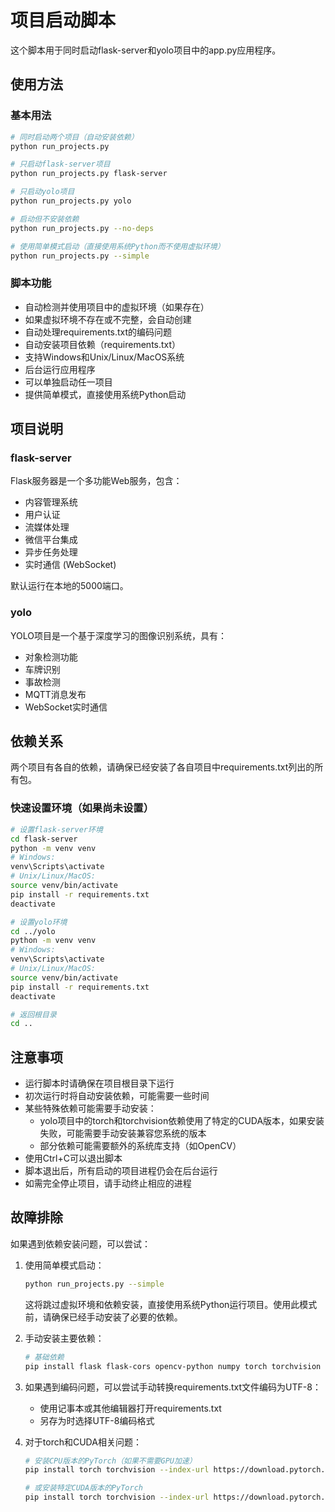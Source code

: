 # 项目启动脚本

这个脚本用于同时启动flask-server和yolo项目中的app.py应用程序。

## 使用方法

### 基本用法

```bash
# 同时启动两个项目（自动安装依赖）
python run_projects.py

# 只启动flask-server项目
python run_projects.py flask-server

# 只启动yolo项目
python run_projects.py yolo

# 启动但不安装依赖
python run_projects.py --no-deps

# 使用简单模式启动（直接使用系统Python而不使用虚拟环境）
python run_projects.py --simple
```

### 脚本功能

- 自动检测并使用项目中的虚拟环境（如果存在）
- 如果虚拟环境不存在或不完整，会自动创建
- 自动处理requirements.txt的编码问题
- 自动安装项目依赖（requirements.txt）
- 支持Windows和Unix/Linux/MacOS系统
- 后台运行应用程序
- 可以单独启动任一项目
- 提供简单模式，直接使用系统Python启动

## 项目说明

### flask-server

Flask服务器是一个多功能Web服务，包含：
- 内容管理系统
- 用户认证
- 流媒体处理
- 微信平台集成
- 异步任务处理
- 实时通信 (WebSocket)

默认运行在本地的5000端口。

### yolo

YOLO项目是一个基于深度学习的图像识别系统，具有：
- 对象检测功能
- 车牌识别
- 事故检测
- MQTT消息发布
- WebSocket实时通信

## 依赖关系

两个项目有各自的依赖，请确保已经安装了各自项目中requirements.txt列出的所有包。

### 快速设置环境（如果尚未设置）

```bash
# 设置flask-server环境
cd flask-server
python -m venv venv
# Windows:
venv\Scripts\activate
# Unix/Linux/MacOS:
source venv/bin/activate
pip install -r requirements.txt
deactivate

# 设置yolo环境
cd ../yolo
python -m venv venv
# Windows:
venv\Scripts\activate
# Unix/Linux/MacOS:
source venv/bin/activate
pip install -r requirements.txt
deactivate

# 返回根目录
cd ..
```

## 注意事项

- 运行脚本时请确保在项目根目录下运行
- 初次运行时将自动安装依赖，可能需要一些时间
- 某些特殊依赖可能需要手动安装：
  - yolo项目中的torch和torchvision依赖使用了特定的CUDA版本，如果安装失败，可能需要手动安装兼容您系统的版本
  - 部分依赖可能需要额外的系统库支持（如OpenCV）
- 使用Ctrl+C可以退出脚本
- 脚本退出后，所有启动的项目进程仍会在后台运行
- 如需完全停止项目，请手动终止相应的进程

## 故障排除

如果遇到依赖安装问题，可以尝试：

1. 使用简单模式启动：
   ```bash
   python run_projects.py --simple
   ```
   
   这将跳过虚拟环境和依赖安装，直接使用系统Python运行项目。使用此模式前，请确保已经手动安装了必要的依赖。

2. 手动安装主要依赖：
   ```bash
   # 基础依赖
   pip install flask flask-cors opencv-python numpy torch torchvision
   ```

3. 如果遇到编码问题，可以尝试手动转换requirements.txt文件编码为UTF-8：
   - 使用记事本或其他编辑器打开requirements.txt
   - 另存为时选择UTF-8编码格式

4. 对于torch和CUDA相关问题：
   ```bash
   # 安装CPU版本的PyTorch（如果不需要GPU加速）
   pip install torch torchvision --index-url https://download.pytorch.org/whl/cpu
   
   # 或安装特定CUDA版本的PyTorch
   pip install torch torchvision --index-url https://download.pytorch.org/whl/cu118
   ``` 